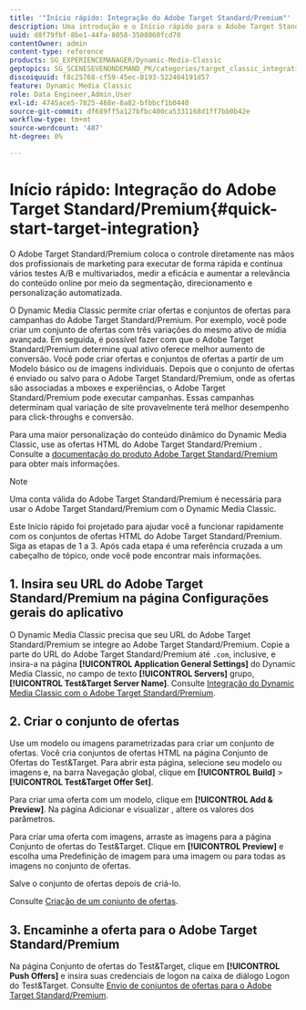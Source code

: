 ```yaml
---
title: '"Início rápido: Integração do Adobe Target Standard/Premium"'
description: Uma introdução e o Início rápido para o Adobe Target Standard/Premium para ajudar você a ativar e executar rapidamente com as técnicas de integração do Adobe Target Standard/Premium.
uuid: d8f79fbf-8be1-44fa-8058-3508060fcd70
contentOwner: admin
content-type: reference
products: SG_EXPERIENCEMANAGER/Dynamic-Media-Classic
geptopics: SG_SCENESEVENONDEMAND_PK/categories/target_classic_integration
discoiquuid: f8c25768-cf59-45ec-8193-522404191d57
feature: Dynamic Media Classic
role: Data Engineer,Admin,User
exl-id: 4745ace5-7825-468e-8a82-bfbbcf1b0440
source-git-commit: df689ff5a127bfbc400ca5331168d1ff7bb0b42e
workflow-type: tm+mt
source-wordcount: '487'
ht-degree: 0%

---
```


# Início rápido: Integração do Adobe Target Standard/Premium{#quick-start-target-integration}

O Adobe Target Standard/Premium coloca o controle diretamente nas mãos dos profissionais de marketing para executar de forma rápida e contínua vários testes A/B e multivariados, medir a eficácia e aumentar a relevância do conteúdo online por meio da segmentação, direcionamento e personalização automatizada.

O Dynamic Media Classic permite criar ofertas e conjuntos de ofertas para campanhas do Adobe Target Standard/Premium. Por exemplo, você pode criar um conjunto de ofertas com três variações do mesmo ativo de mídia avançada. Em seguida, é possível fazer com que o Adobe Target Standard/Premium determine qual ativo oferece melhor aumento de conversão. Você pode criar ofertas e conjuntos de ofertas a partir de um Modelo básico ou de imagens individuais. Depois que o conjunto de ofertas é enviado ou salvo para o Adobe Target Standard/Premium, onde as ofertas são associadas a mboxes e experiências, o Adobe Target Standard/Premium pode executar campanhas. Essas campanhas determinam qual variação de site provavelmente terá melhor desempenho para click-throughs e conversão.

Para uma maior personalização do conteúdo dinâmico do Dynamic Media Classic, use as ofertas HTML do Adobe Target Standard/Premium . Consulte a [documentação do produto Adobe Target Standard/Premium](https://experienceleague.adobe.com/docs/target.html) para obter mais informações.

>[!NOTE]
>
>Uma conta válida do Adobe Target Standard/Premium é necessária para usar o Adobe Target Standard/Premium com o Dynamic Media Classic.

Este Início rápido foi projetado para ajudar você a funcionar rapidamente com os conjuntos de ofertas HTML do Adobe Target Standard/Premium. Siga as etapas de 1 a 3. Após cada etapa é uma referência cruzada a um cabeçalho de tópico, onde você pode encontrar mais informações.

## 1. Insira seu URL do Adobe Target Standard/Premium na página Configurações gerais do aplicativo

O Dynamic Media Classic precisa que seu URL do Adobe Target Standard/Premium se integre ao Adobe Target Standard/Premium. Copie a parte do URL do Adobe Target Standard/Premium até `.com`, inclusive, e insira-a na página **[!UICONTROL Application General Settings]** do Dynamic Media Classic, no campo de texto **[!UICONTROL Servers]** grupo, **[!UICONTROL Test&Target Server Name]**. Consulte [Integração do Dynamic Media Classic com o Adobe Target Standard/Premium](integrating-dmc-with-target.md#integrating-dmc-with-target).

## 2. Criar o conjunto de ofertas

Use um modelo ou imagens parametrizadas para criar um conjunto de ofertas. Você cria conjuntos de ofertas HTML na página Conjunto de Ofertas do Test&amp;Target. Para abrir esta página, selecione seu modelo ou imagens e, na barra Navegação global, clique em **[!UICONTROL Build]** > **[!UICONTROL Test&Target Offer Set]**.

Para criar uma oferta com um modelo, clique em **[!UICONTROL Add & Preview]**. Na página Adicionar e visualizar , altere os valores dos parâmetros.

Para criar uma oferta com imagens, arraste as imagens para a página Conjunto de ofertas do Test&amp;Target. Clique em **[!UICONTROL Preview]** e escolha uma Predefinição de imagem para uma imagem ou para todas as imagens no conjunto de ofertas.

Salve o conjunto de ofertas depois de criá-lo.

Consulte [Criação de um conjunto de ofertas](creating-offer-set.md#creating_an_offer_set).

## 3. Encaminhe a oferta para o Adobe Target Standard/Premium

Na página Conjunto de ofertas do Test&amp;Target, clique em **[!UICONTROL Push Offers]** e insira suas credenciais de logon na caixa de diálogo Logon do Test&amp;Target. Consulte [Envio de conjuntos de ofertas para o Adobe Target Standard/Premium](pushing-offer-sets-target.md#pushing_offer_sets_to_target).
